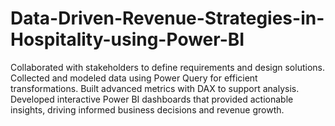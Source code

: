 # Data-Driven-Revenue-Strategies-in-Hospitality-using-Power-BI
Collaborated with stakeholders to define requirements and design solutions. Collected and modeled data using Power Query for efficient transformations. Built advanced metrics with DAX to support analysis. Developed interactive Power BI dashboards that provided actionable insights, driving informed business decisions and revenue growth.
